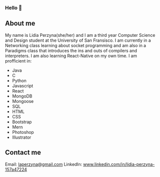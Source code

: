 ### Hello 👋

<!--
**laperzyna/laperzyna** is a ✨ _special_ ✨ repository because its `README.md` (this file) appears on your GitHub profile.

Here are some ideas to get you started:

- 🔭 I’m currently working on ...
- 🌱 I’m currently learning ...
- 👯 I’m looking to collaborate on ...
- 🤔 I’m looking for help with ...
- 💬 Ask me about ...
- 📫 How to reach me: ...
- 😄 Pronouns: ...
- ⚡ Fun fact: ...
-->

## About me
My name is Lidia Perzyna(she/her) and I am a third year Computer Science and Design student at the University of San Fransisco. I am currently in a Networking class learning about socket programming and am also in a Paradigms class that introduces the ins and outs of compilers and interpreters. I am also learning React-Native on my own time.
I am profficient in: 
  - Java 
  - C
  - Python
  - Javascript
  - React
  - MongoDB
  - Mongoose
  - SQL
  - HTML
  - CSS
  - Bootstrap
  - Mern
  - Photoshop
  - Illustrator

## Contact me
Email: laperzyna@gmail.com
LinkedIn: www.linkedin.com/in/lidia-perzyna-157a47224
